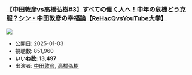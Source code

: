 ### [【中田敦彦vs高橋弘樹#3】すべての働く人へ！中年の危機どう克服？シン・中田敦彦の幸福論【ReHacQvsYouTube大学】](https://www.youtube.com/watch?v=bAgYLjP2LPc)
[![](https://img.youtube.com/vi/bAgYLjP2LPc/sddefault.jpg)](https://www.youtube.com/watch?v=bAgYLjP2LPc)
-   公開日: 2025-01-03
-   視聴数: 851,960
-   **いいね数: 13,497**
-   出演者: [中田敦彦](/rehacq_fan/people/中田敦彦 "wikilink"), [高橋弘樹](/rehacq_fan/people/高橋弘樹 "wikilink")
